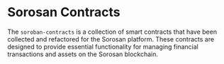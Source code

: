 # Sorosan Contracts

The `soroban-contracts` is a collection of smart contracts that have been collected and refactored for the Sorosan platform. These contracts are designed to provide essential functionality for managing financial transactions and assets on the Sorosan blockchain.